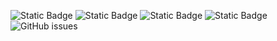 ![Static Badge](https://img.shields.io/badge/blacklists-60-000000) ![Static Badge](https://img.shields.io/badge/blacklisted-2821837-cc0000) ![Static Badge](https://img.shields.io/badge/whitelisted-2249-00CC00) ![Static Badge](https://img.shields.io/badge/streaming_blacklist-28107-000000) ![GitHub issues](https://img.shields.io/github/issues/fabriziosalmi/blacklists)
